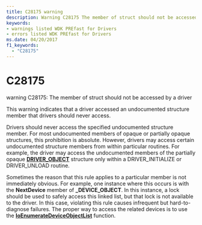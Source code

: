 ```yaml
---
title: C28175 warning
description: Warning C28175 The member of struct should not be accessed by a driver.
keywords:
- warnings listed WDK PREfast for Drivers
- errors listed WDK PREfast for Drivers
ms.date: 04/20/2017
f1_keywords: 
  - "C28175"
---
```


# C28175


warning C28175: The member of struct should not be accessed by a driver

This warning indicates that a driver accessed an undocumented structure member that drivers should never access.

Drivers should never access the specified undocumented structure member. For most undocumented members of opaque or partially opaque structures, this prohibition is absolute. However, drivers may access certain undocumented structure members from within particular routines. For example, the driver may access the undocumented members of the partially opaque [**DRIVER\_OBJECT**](/windows-hardware/drivers/ddi/wdm/ns-wdm-_driver_object) structure only within a DRIVER\_INITIALIZE or DRIVER\_UNLOAD routine.

Sometimes the reason that this rule applies to a particular member is not immediately obvious. For example, one instance where this occurs is with the **NextDevice** member of **\_DEVICE\_OBJECT**. In this instance, a lock should be used to safely access this linked list, but that lock is not available to the driver. In this case, violating this rule causes infrequent but hard-to-diagnose failures. The proper way to access the related devices is to use the [**IoEnumerateDeviceObjectList**](/windows-hardware/drivers/ddi/ntifs/nf-ntifs-ioenumeratedeviceobjectlist) function.

 

